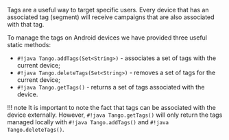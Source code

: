Tags are a useful way to target specific users. Every device that has an associated tag (segment) will receive campaigns that are also associated with that tag. 

To manage the tags on Android devices we have provided three useful static methods:

* `#!java Tango.addTags(Set<String>)` - associates a set of tags with the current device;
* `#!java Tango.deleteTags(Set<String>)` - removes a set of tags for the current device;
* `#!java Tango.getTags()` - returns a set of tags associated with the device.

!!! note
	It is important to note the fact that tags can be associated with the device externally. However, `#!java Tango.getTags()` will only return the tags managed locally with `#!java Tango.addTags()` and `#!java Tango.deleteTags()`.